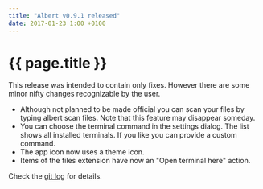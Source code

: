 ```yaml
---
title: "Albert v0.9.1 released"
date: 2017-01-23 1:00 +0100
---
```


# {{ page.title }}

This release was intended to contain only fixes.
However there are some minor nifty changes recognizable by the user.
- Although not planned to be made official you can scan your files by typing albert scan files. Note that this feature may disappear someday.
- You can choose the terminal command in the settings dialog. The list shows all installed terminals. If you like you can provide a custom command.
- The app icon now uses a theme icon.
- Items of the files extension have now an "Open terminal here" action.

Check the [git log](https://github.com/albertlauncher/albert/commits/v0.9.1) for details.
